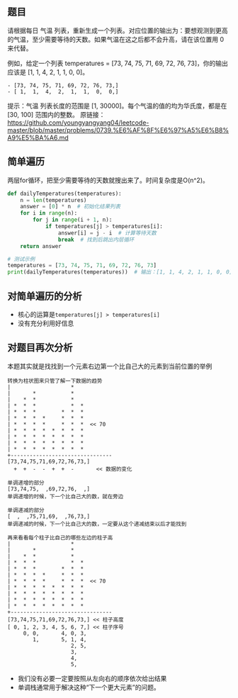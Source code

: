 ## 题目

请根据每日 气温 列表，重新生成一个列表。对应位置的输出为：要想观测到更高的气温，至少需要等待的天数。如果气温在这之后都不会升高，请在该位置用 0 来代替。

例如，给定一个列表 temperatures = [73, 74, 75, 71, 69, 72, 76, 73]，你的输出应该是 [1, 1, 4, 2, 1, 1, 0, 0]。
```
- [73, 74, 75, 71, 69, 72, 76, 73,]
- [ 1,  1,  4,  2,  1,  1,  0,  0,]
```

提示：气温 列表长度的范围是 [1, 30000]。每个气温的值的均为华氏度，都是在 [30, 100] 范围内的整数。
原链接：https://github.com/youngyangyang04/leetcode-master/blob/master/problems/0739.%E6%AF%8F%E6%97%A5%E6%B8%A9%E5%BA%A6.md

## 简单遍历

两层for循环，把至少需要等待的天数就搜出来了。时间复杂度是O(n^2)。
```python
def dailyTemperatures(temperatures):
    n = len(temperatures)
    answer = [0] * n  # 初始化结果列表
    for i in range(n):
        for j in range(i + 1, n):
            if temperatures[j] > temperatures[i]:
                answer[i] = j - i  # 计算等待天数
                break  # 找到后跳出内层循环
    return answer

# 测试示例
temperatures = [73, 74, 75, 71, 69, 72, 76, 73]
print(dailyTemperatures(temperatures))  # 输出：[1, 1, 4, 2, 1, 1, 0, 0]
```

## 对简单遍历的分析
- 核心的运算是`temperatures[j] > temperatures[i]` 
- 没有充分利用好信息

## 对题目再次分析 
本题其实就是找找到一个元素右边第一个比自己大的元素到当前位置的举例

```
转换为柱状图来只管了解一下数据的趋势
|                   *  
|       *           *  
|    *  *           *  
| *  *  *           *  *  
| *  *  *        *  *  *  
| *  *  *  *     *  *  *  
| *  *  *  *     *  *  *  << 70
| *  *  *  *  *  *  *  *  
| *  *  *  *  *  *  *  *  
| *  *  *  *  *  *  *  *  
| *  *  *  *  *  *  *  *  
+--------------------------------
[73,74,75,71,69,72,76,73,]
  +  +  -  -  +  +  -       << 数据的变化

单调递增的部分
[73,74,75,  ,69,72,76,  ,]
单调递增的时候，下一个比自己大的数，就在旁边

单调递减的部分
[  ,  ,75,71,69,  ,76,73,]
单调递减的时候，下一个比自己大的数，一定要从这个递减结束以后才能找到

再来看看每个柱子比自己的哪些左边的柱子高
|                   *  
|       *           *  
|    *  *           *  
| *  *  *           *  *  
| *  *  *        *  *  *  
| *  *  *  *     *  *  *  
| *  *  *  *     *  *  *  << 70
| *  *  *  *  *  *  *  *  
| *  *  *  *  *  *  *  *  
| *  *  *  *  *  *  *  *  
| *  *  *  *  *  *  *  *  
+--------------------------------
[73,74,75,71,69,72,76,73,] << 柱子高度
[ 0, 1, 2, 3, 4, 5, 6, 7,] << 柱子序号
     0, 0,       4, 0, 3,
        1,       5, 1, 4,
                    2, 5,
                    3,
                    4,
                    5,                         
```

- 我们没有必要一定要按照从左向右的顺序依次给出结果
- 单调栈通常用于解决这种“下一个更大元素”的问题。
